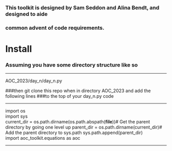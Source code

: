 ### This toolkit is designed by Sam Seddon and Alina Bendt, and designed to aide
### common advent of code requirements. 

# Install
### Assuming you have some directory structure like so 
___
AOC_2023/day_n/day_n.py

###then git clone this repo when in directory AOC_2023 and add the following lines
###to the top of your day_n.py code

___

import os                                                                         
import sys                                                                        
current_dir = os.path.dirname(os.path.abspath(__file__))# Get the parent directory by going one level up
parent_dir = os.path.dirname(current_dir)# Add the parent directory to sys.path
sys.path.append(parent_dir)                                                    
import aoc_toolkit.equations as aoc            

____



